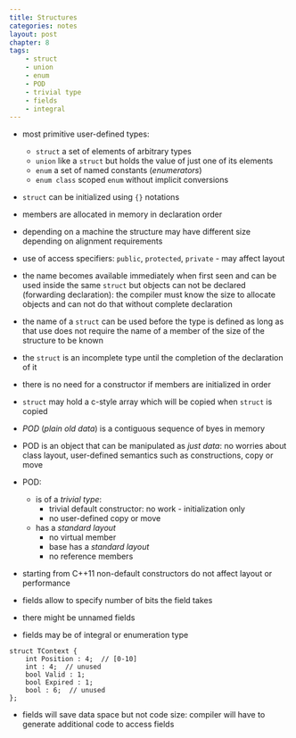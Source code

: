 ```yaml
---
title: Structures
categories: notes
layout: post
chapter: 8
tags:
    - struct
    - union 
    - enum
    - POD
    - trivial type
    - fields
    - integral
---
```


* most primitive user-defined types:
    - `struct` a set of elements of arbitrary types
    - `union` like a `struct` but holds the value of just one of its elements
    - `enum` a set of named constants (*enumerators*)
    - `enum class` scoped `enum` without implicit conversions

* `struct` can be initialized using `{}` notations

* members are allocated in memory in declaration order

* depending on a machine the structure may have different size depending on
  alignment requirements

* use of access specifiers: `public`, `protected`, `private` - may affect layout

* the name becomes available immediately when first seen and can be used inside
  the same `struct` but objects can not be declared (forwarding declaration):
  the compiler must know the size to allocate objects and can not do that
  without complete declaration

* the name of a `struct` can be used before the type is defined as long as that
  use does not require the name of a member of the size of the structure to be
  known

* the `struct` is an incomplete type until the completion of the declaration of
  it

* there is no need for a constructor if members are initialized in order

* `struct` may hold a c-style array which will be copied when `struct` is copied

* *POD* (*plain old data*) is a contiguous sequence of byes in memory

* POD is an object that can be manipulated as *just data*: no worries about
  class layout, user-defined semantics such as constructions, copy or move

* POD:
    - is of a *trivial type*:
        + trivial default constructor: no work - initialization only
        + no user-defined copy or move
    - has a *standard layout*
        + no virtual member
        + base has a *standard layout*
        + no reference members

* starting from C++11 non-default constructors do not affect layout or
  performance

* fields allow to specify number of bits the field takes

* there might be unnamed fields

* fields may be of integral or enumeration type

```
struct TContext {
    int Position : 4;  // [0-10]
    int : 4;  // unused
    bool Valid : 1;
    bool Expired : 1;
    bool : 6;  // unused
};
```

* fields will save data space but not code size: compiler will have to generate
  additional code to access fields
